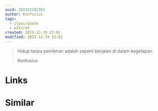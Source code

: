 ```yaml
---
uuid: 202312192302
author: Konfusius
tags:
  - class/quote
  - pikiran
created: 2023-12-19 23:02
modified: 2023-12-19 23:02
---
```


<blockquote>
<p>Hidup tanpa pemikiran adalah seperti berjalan di dalam kegelapan.</p>
<p>Konfusius</p>
</blockquote>

# Links

# Similar